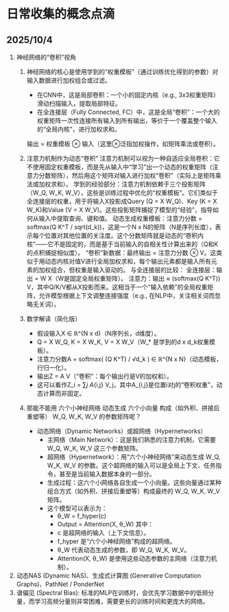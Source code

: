 # 日常收集的概念点滴

## 2025/10/4
1. 神经网络的“卷积”视角
    1. 神经网络的核心是使用学到的“权重模板”（通过训练优化得到的参数）对输入数据进行加权组合或过滤。
        - 在CNN中，这是局部卷积：一个小的固定内核（e.g., 3x3权重矩阵）滑动扫描输入，提取局部特征。
        - 在全连接层（Fully Connected, FC）中，这是全局“卷积”：一个大的权重矩阵一次性连接所有输入到所有输出，等价于一个覆盖整个输入的“全局内核”，进行加权求和。

        输出 = 权重模板 ⊗ 输入（这里⊗泛指加权操作，如矩阵乘法或卷积）。

    2. 注意力机制作为动态“卷积”
        注意力机制可以视为一种自适应全局卷积：它不使用固定权重模板，而是先从输入中“学习”出一个动态的权重矩阵（注意力分数矩阵），然后用这个矩阵对输入进行加权“卷积”（实际上是矩阵乘法或加权求和）。
            学到的经验部分：注意力机制依赖于三个投影矩阵（W_Q, W_K, W_V），这些是训练过程中优化的“权重模板”。它们类似于全连接层的权重，用于将输入X投影成Query (Q = X W_Q)、Key (K = X W_K)和Value (V = X W_V)。这些投影矩阵捕捉了模型的“经验”，指导如何从输入中提取查询、键和值。
            动态生成权重模板：注意力分数 = softmax(Q K^T / sqrt(d_k))，这是一个N x N的矩阵（N是序列长度），表示每个位置对其他位置的关注度。这个分数矩阵就是动态的“卷积内核”——它不是固定的，而是基于当前输入的自相关性计算出来的（Q和K的点积捕捉相似度）。
            “卷积”新数据：最终输出 = 注意力分数 ⊗ V。这类似于用动态内核对值V进行全局加权求和，每个输出元素都是输入所有元素的加权组合，但权重是输入驱动的。
        与全连接层的比较：
        全连接层：输出 = W X（W是固定全局权重矩阵）。
        注意力：输出 ≈ (softmax(Q K^T)) V，其中Q/K/V都从X投影而来。这相当于一个“输入依赖”的全局权重矩阵，允许模型根据上下文调整连接强度（e.g., 在NLP中，关注相关词而忽略无关词）。

    3. 数学解读（简化版）
        - 假设输入X ∈ ℝ^{N x d}（N序列长，d维度）。
         - Q = X W_Q, K = X W_K, V = X W_V（W_* 是学到的d x d_k权重模板）。
         - 注意力分数A = softmax( (Q K^T) / √d_k ) ∈ ℝ^{N x N}（动态模板，行归一化）。
         - 输出Z = A V（“卷积”：每个输出行是V的加权和）。
        - 这可以看作Z_i = ∑_j A_{i,j} V_j，其中A_{i,j}是位置i对j的“卷积权重”，动态计算而非固定。
    4. 那能不能用 六个小神经网络 动态生成 六个小向量 构成（如外积、拼接后重塑等） W_Q, W_K, W_V 的参数矩阵呢？
        - 动态网络（Dynamic Networks）或超网络（Hypernetworks）
            - 主网络（Main Network）：这是我们熟悉的注意力机制，它需要 W_Q, W_K, W_V 这三个参数矩阵。
            - 超网络（Hypernetwork）：用“六个小神经网络”来动态生成 W_Q, W_K, W_V 的参数。这个超网络的输入可以是全局上下文、任务指令，甚至是当前输入数据本身的一部分。
            - 生成过程：这六个小网络各自生成一个小向量。这些向量通过某种组合方式（如外积、拼接后重塑等）构成最终的 W_Q, W_K, W_V 矩阵。
            - 这个模型可以表示为：
                * θ_W = f_hyper(c)
                * Output = Attention(X, θ_W)
                其中：
                - c 是超网络的输入（上下文信息）。
                - f_hyper 是“六个小神经网络”构成的超网络。
                - θ_W 代表动态生成的参数，即 W_Q, W_K, W_V。
                - Attention(X, θ_W) 是使用这些动态参数的主网络（注意力机制）。
2. 动态NAS (Dynamic NAS)、生成式计算图 (Generative Computation Graphs)、PathNet / PonderNet
3. 谱偏见 (Spectral Bias): 标准的MLP在训练时，会优先学习数据中的低频分量，而学习高频分量则非常困难，需要更长的训练时间和更庞大的网络。
    